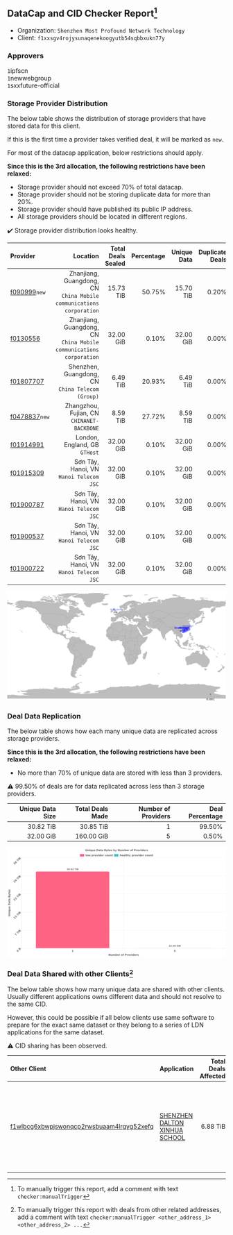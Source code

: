 ## DataCap and CID Checker Report[^1]
 - Organization: `Shenzhen Most Profound Network Technology`
 - Client: `f1xxsgv4rojysunaqenekoogyutb54sqbbxukn77y`
### Approvers
`1`ipfscn<br/>`1`newwebgroup<br/>`1`sxxfuture-official

### Storage Provider Distribution
The below table shows the distribution of storage providers that have stored data for this client.

If this is the first time a provider takes verified deal, it will be marked as `new`.

For most of the datacap application, below restrictions should apply.

**Since this is the 3rd allocation, the following restrictions have been relaxed:**
 - Storage provider should not exceed 70% of total datacap.
 - Storage provider should not be storing duplicate data for more than 20%.
 - Storage provider should have published its public IP address.
 - All storage providers should be located in different regions.

✔️ Storage provider distribution looks healthy.

| Provider                                                  |                                                               Location | Total Deals Sealed | Percentage | Unique Data | Duplicate Deals |
| :-------------------------------------------------------- | ---------------------------------------------------------------------: | -----------------: | ---------: | ----------: | --------------: |
| [f090999](https://filfox.info/en/address/f090999)`new`    | Zhanjiang, Guangdong, CN<br/>`China Mobile communications corporation` |          15.73 TiB |     50.75% |   15.70 TiB |           0.20% |
| [f0130556](https://filfox.info/en/address/f0130556)       | Zhanjiang, Guangdong, CN<br/>`China Mobile communications corporation` |          32.00 GiB |      0.10% |   32.00 GiB |           0.00% |
| [f01807707](https://filfox.info/en/address/f01807707)     |                    Shenzhen, Guangdong, CN<br/>`China Telecom (Group)` |           6.49 TiB |     20.93% |    6.49 TiB |           0.00% |
| [f0478837](https://filfox.info/en/address/f0478837)`new`  |                          Zhangzhou, Fujian, CN<br/>`CHINANET-BACKBONE` |           8.59 TiB |     27.72% |    8.59 TiB |           0.00% |
| [f01914991](https://filfox.info/en/address/f01914991)     |                                       London, England, GB<br/>`GTHost` |          32.00 GiB |      0.10% |   32.00 GiB |           0.00% |
| [f01915309](https://filfox.info/en/address/f01915309)     |                             Sơn Tây, Hanoi, VN<br/>`Hanoi Telecom JSC` |          32.00 GiB |      0.10% |   32.00 GiB |           0.00% |
| [f01900787](https://filfox.info/en/address/f01900787)     |                             Sơn Tây, Hanoi, VN<br/>`Hanoi Telecom JSC` |          32.00 GiB |      0.10% |   32.00 GiB |           0.00% |
| [f01900537](https://filfox.info/en/address/f01900537)     |                             Sơn Tây, Hanoi, VN<br/>`Hanoi Telecom JSC` |          32.00 GiB |      0.10% |   32.00 GiB |           0.00% |
| [f01900722](https://filfox.info/en/address/f01900722)     |                             Sơn Tây, Hanoi, VN<br/>`Hanoi Telecom JSC` |          32.00 GiB |      0.10% |   32.00 GiB |           0.00% |

<img src="https://raw.githubusercontent.com/data-preservation-programs/filplus-checker-assets/main/filecoin-project/filecoin-plus-large-datasets/issues/1025/1680877374429.png"/>

### Deal Data Replication
The below table shows how each many unique data are replicated across storage providers.


**Since this is the 3rd allocation, the following restrictions have been relaxed:**
- No more than 70% of unique data are stored with less than 3 providers.

⚠️ 99.50% of deals are for data replicated across less than 3 storage providers.

| Unique Data Size | Total Deals Made | Number of Providers | Deal Percentage |
| ---------------: | ---------------: | ------------------: | --------------: |
|        30.82 TiB |        30.85 TiB |                   1 |          99.50% |
|        32.00 GiB |       160.00 GiB |                   5 |           0.50% |

<img src="https://raw.githubusercontent.com/data-preservation-programs/filplus-checker-assets/main/filecoin-project/filecoin-plus-large-datasets/issues/1025/1680877375199.png"/>

### Deal Data Shared with other Clients[^3]
The below table shows how many unique data are shared with other clients.
Usually different applications owns different data and should not resolve to the same CID.

However, this could be possible if all below clients use same software to prepare for the exact same dataset or they belong to a series of LDN applications for the same dataset.

⚠️ CID sharing has been observed.

| Other Client                                                                                                          | Application                                                                                                  | Total Deals Affected | Unique CIDs | Approvers                                                                                                                                                                                       |
| :-------------------------------------------------------------------------------------------------------------------- | :----------------------------------------------------------------------------------------------------------- | -------------------: | ----------: | :---------------------------------------------------------------------------------------------------------------------------------------------------------------------------------------------- |
| [f1wlbcg6xbwpjswonqcp2rwsbuaam4lrgyg52xefq](https://filfox.info/en/address/f1wlbcg6xbwpjswonqcp2rwsbuaam4lrgyg52xefq) | [SHENZHEN DALTON XINHUA SCHOOL](https://github.com/filecoin-project/filecoin-plus-large-datasets/issues/516) |             6.88 TiB |         219 | `1`1ane-1<br/>`1`a1991car<br/>`1`cryptowhizzard<br/>`1`DaYouGroup<br/>`2`igoovo<br/>`1`mikezli<br/>`1`NDLABS-OFFICE<br/>`1`newwebgroup<br/>`1`stcouldlisa<br/>`1`xiaoyuaiheshui<br/>`1`YuanHeHK |

[^1]: To manually trigger this report, add a comment with text `checker:manualTrigger`

[^2]: Deals from those addresses are combined into this report as they are specified with `checker:manualTrigger`

[^3]: To manually trigger this report with deals from other related addresses, add a comment with text `checker:manualTrigger <other_address_1> <other_address_2> ...`
